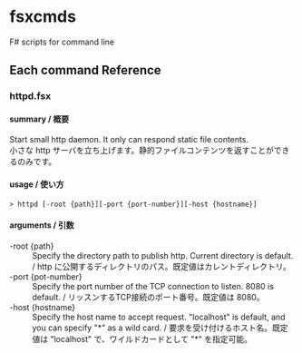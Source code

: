 fsxcmds
=======

F# scripts for command line

Each command Reference
---------

### httpd.fsx

#### summary / 概要

Start small http daemon. It only can respond static file contents.  
小さな http サーバを立ち上げます。静的ファイルコンテンツを返すことができるのみです。

#### usage / 使い方

    > httpd [-root {path}][-port {port-number}][-host {hostname}]

#### arguments / 引数
<dl>
<dt>-root {path}</dt>
<dd>Specify the directory path to publish http. Current directory is default. / http に公開するディレクトリのパス。既定値はカレントディレクトリ。</dd>

<dt>-port {pot-number}</dt>
<dd>Specify the port number of the TCP connection to listen. 8080 is default. / リッスンするTCP接続のポート番号。既定値は 8080。</dd>

<dt>-host {hostname}</dt>
<dd>Specify the host name to accept request. "localhost" is default, and you can specify "*" as a wild card. / 要求を受け付けるホスト名。既定値は "localhost" で、ワイルドカードとして "*" を指定可能。</dd>
</dl>
